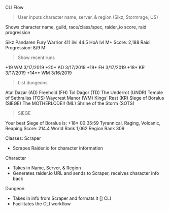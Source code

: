 CLI Flow

> User inputs character name, server, & region (Sikz, Stormrage, US)

Shows character name, guild, race/class/spec, raider_io score, raid progression

Sikz <Consequence>
Pandaren Fury Warrior
411 ilvl 44.5 HoA lvl
M+ Score: 2,188
Raid Progression: 8/9 M

> Show recent runs

+19 WM 3/17/2019
+20* AD 3/17/2019
+19* FH 3/17/2019
+18* KR 3/17/2019
+14** WM 3/16/2019

> List dungeons

Atal'Dazar (AD)
Freehold (FH)
Tol Dagor (TD)
The Underrot (UNDR)
Temple of Sethraliss (TOS)
Waycrest Manor (WM)
Kings' Rest (KR)
Siege of Boralus (SIEGE)
The MOTHERLODE!! (ML)
Shrine of the Storm (SOTS)

> SIEGE

Your best Siege of Boralus is:
+18* 00:35:59
Tyrannical, Raging, Volcanic, Reaping
Score: 214.4
World Rank 1,062
Region Rank 309



Classes:
Scraper
  - Scrapes Raider.io for character information

Character
  - Takes in Name, Server, & Region
  - Generates raider.io URL and sends to Scraper, receives character info back

Dungeon
  - Takes in info from Scraper and formats it
[]
CLI
  - Facilitates the CLI workflow


